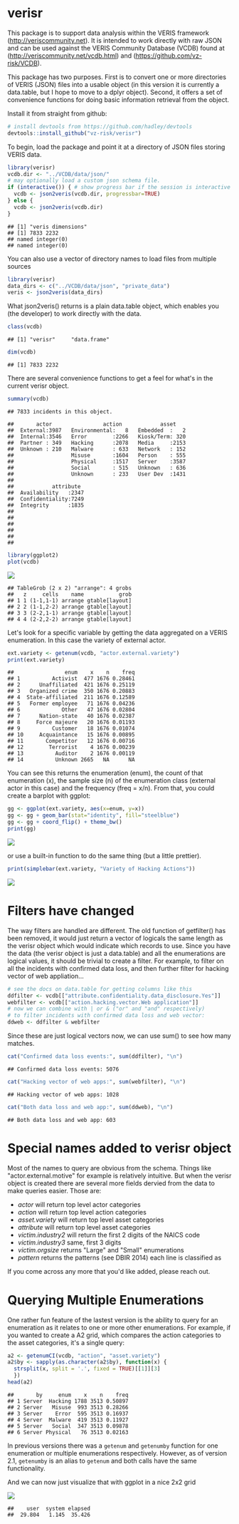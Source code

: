 verisr
======

This package is to support data analysis within the VERIS framework (<http://veriscommunity.net>). It is intended to work directly with raw JSON and can be used against the VERIS Community Database (VCDB) found at (<http://veriscommunity.net/vcdb.html>) and (<https://github.com/vz-risk/VCDB>).

This package has two purposes. First is to convert one or more directories of VERIS (JSON) files into a usable object (in this version it is currently a data.table, but I hope to move to a dplyr object). Second, it offers a set of convenience functions for doing basic information retrieval from the object.

Install it from straight from github:

``` r
# install devtools from https://github.com/hadley/devtools
devtools::install_github("vz-risk/verisr")
```

To begin, load the package and point it at a directory of JSON files storing VERIS data.

``` r
library(verisr)
vcdb.dir <- "../VCDB/data/json/"
# may optionally load a custom json schema file.
if (interactive()) { # show progress bar if the session is interactive
  vcdb <- json2veris(vcdb.dir, progressbar=TRUE)
} else {
  vcdb <- json2veris(vcdb.dir)  
}
```

    ## [1] "veris dimensions"
    ## [1] 7833 2232
    ## named integer(0)
    ## named integer(0)

You can also use a vector of directory names to load files from multiple sources

``` r
library(verisr)
data_dirs <- c("../VCDB/data/json", "private_data")
veris <- json2veris(data_dirs)
```

What json2veris() returns is a plain data.table object, which enables you (the developer) to work directly with the data.

``` r
class(vcdb)
```

    ## [1] "verisr"     "data.frame"

``` r
dim(vcdb)
```

    ## [1] 7833 2232

There are several convenience functions to get a feel for what's in the current verisr object.

``` r
summary(vcdb)
```

    ## 7833 incidents in this object.

    ##       actor                action            asset     
    ##  External:3987   Environmental:   8   Embedded  :   2  
    ##  Internal:3546   Error        :2266   Kiosk/Term: 320  
    ##  Partner : 349   Hacking      :2078   Media     :2153  
    ##  Unknown : 210   Malware      : 633   Network   : 152  
    ##                  Misuse       :1604   Person    : 555  
    ##                  Physical     :1517   Server    :3587  
    ##                  Social       : 515   Unknown   : 636  
    ##                  Unknown      : 233   User Dev  :1431  
    ##                                                        
    ##            attribute   
    ##  Availability   :2347  
    ##  Confidentiality:7249  
    ##  Integrity      :1835  
    ##                        
    ##                        
    ##                        
    ##                        
    ##                        
    ## 

``` r
library(ggplot2)
plot(vcdb)
```

![](README_files/figure-markdown_github/basic-plot-1.png)

    ## TableGrob (2 x 2) "arrange": 4 grobs
    ##   z     cells    name           grob
    ## 1 1 (1-1,1-1) arrange gtable[layout]
    ## 2 2 (1-1,2-2) arrange gtable[layout]
    ## 3 3 (2-2,1-1) arrange gtable[layout]
    ## 4 4 (2-2,2-2) arrange gtable[layout]

Let's look for a specific variable by getting the data aggregated on a VERIS enumeration. In this case the variety of external actor.

``` r
ext.variety <- getenum(vcdb, "actor.external.variety")
print(ext.variety)
```

    ##                enum    x    n    freq
    ## 1          Activist  477 1676 0.28461
    ## 2      Unaffiliated  421 1676 0.25119
    ## 3   Organized crime  350 1676 0.20883
    ## 4  State-affiliated  211 1676 0.12589
    ## 5   Former employee   71 1676 0.04236
    ## 6             Other   47 1676 0.02804
    ## 7      Nation-state   40 1676 0.02387
    ## 8     Force majeure   20 1676 0.01193
    ## 9          Customer   18 1676 0.01074
    ## 10     Acquaintance   15 1676 0.00895
    ## 11       Competitor   12 1676 0.00716
    ## 12        Terrorist    4 1676 0.00239
    ## 13          Auditor    2 1676 0.00119
    ## 14          Unknown 2665   NA      NA

You can see this returns the enumeration (enum), the count of that enumeration (x), the sample size (n) of the enumeration class (external actor in this case) and the frequency (freq = x/n). From that, you could create a barplot with ggplot:

``` r
gg <- ggplot(ext.variety, aes(x=enum, y=x))
gg <- gg + geom_bar(stat="identity", fill="steelblue")
gg <- gg + coord_flip() + theme_bw()
print(gg)
```

![](README_files/figure-markdown_github/basic-ggplot-1.png)

or use a built-in function to do the same thing (but a little prettier).

``` r
print(simplebar(ext.variety, "Variety of Hacking Actions"))
```

![](README_files/figure-markdown_github/internal-plot-1.png)

Filters have changed
====================

The way filters are handled are different. The old function of getfilter() has been removed, it would just return a vector of logicals the same length as the verisr object which would indicate which records to use. Since you have the data (the verisr object is just a data.table) and all the enumerations are logical values, it should be trivial to create a filter. For example, to filter on all the incidents with confirmed data loss, and then further filter for hacking vector of web appliation...

``` r
# see the docs on data.table for getting columns like this
ddfilter <- vcdb[["attribute.confidentiality.data_disclosure.Yes"]]
webfilter <- vcdb[["action.hacking.vector.Web application"]]
# now we can combine with | or & ("or" and "and" respectively)
# to filter incidents with confirmed data loss and web vector:
ddweb <- ddfilter & webfilter
```

Since these are just logical vectors now, we can use sum() to see how many matches.

``` r
cat("Confirmed data loss events:", sum(ddfilter), "\n")
```

    ## Confirmed data loss events: 5076

``` r
cat("Hacking vector of web apps:", sum(webfilter), "\n")
```

    ## Hacking vector of web apps: 1028

``` r
cat("Both data loss and web app:", sum(ddweb), "\n")
```

    ## Both data loss and web app: 603

Special names added to verisr object
====================================

Most of the names to query are obvious from the schema. Things like "actor.external.motive" for example is relatively intuitive. But when the verisr object is created there are several more fields dervied from the data to make queries easier. Those are:

-   *actor* will return top level actor categories
-   *action* will return top level action categories
-   *asset.variety* will return top level asset categories
-   *attribute* will return top level asset categories
-   *victim.industry2* will return the first 2 digits of the NAICS code
-   *victim.industry3* same, first 3 digits
-   *victim.orgsize* returns "Large" and "Small" enumerations
-   *pattern* returns the patterns (see DBIR 2014) each line is classified as

If you come across any more that you'd like added, please reach out.

Querying Multiple Enumerations
==============================

One rather fun feature of the lastest version is the ability to query for an enumeration as it relates to one or more other enumerations. For example, if you wanted to create a A2 grid, which compares the action categories to the asset categories, it's a single query:

``` r
a2 <- getenumCI(vcdb, "action", "asset.variety")
a2$by <- sapply(as.character(a2$by), function(x) { 
  strsplit(x, split = '.', fixed = TRUE)[[1]][3]
  })
head(a2)
```

    ##       by     enum    x    n    freq
    ## 1 Server  Hacking 1788 3513 0.50897
    ## 2 Server   Misuse  993 3513 0.28266
    ## 3 Server    Error  595 3513 0.16937
    ## 4 Server  Malware  419 3513 0.11927
    ## 5 Server   Social  347 3513 0.09878
    ## 6 Server Physical   76 3513 0.02163

In previous versions there was a `getenum` and `getenumby` function for one enumeration or multiple enumerations respectively. However, as of version 2.1, `getenumby` is an alias to `getenum` and both calls have the same functionality.

And we can now just visualize that with ggplot in a nice 2x2 grid

![](README_files/figure-markdown_github/a2grid-1.png)

    ##    user  system elapsed 
    ##  29.804   1.145  35.426
